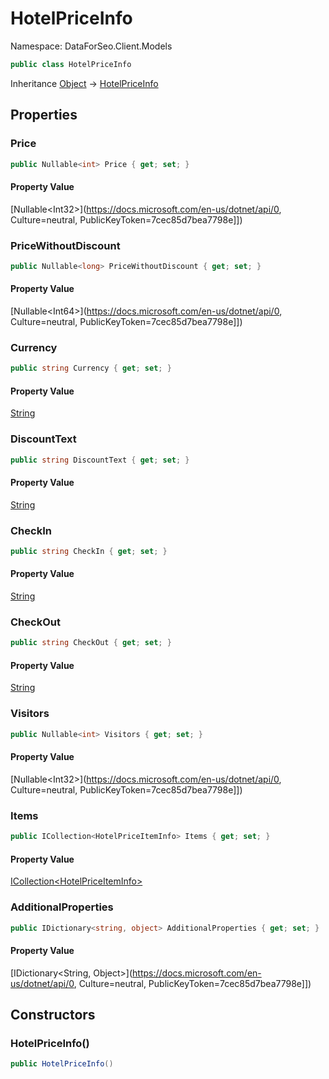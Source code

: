 # HotelPriceInfo

Namespace: DataForSeo.Client.Models

```csharp
public class HotelPriceInfo
```

Inheritance [Object](https://docs.microsoft.com/en-us/dotnet/api/Object) → [HotelPriceInfo](./HotelPriceInfo.md)

## Properties

### **Price**

```csharp
public Nullable<int> Price { get; set; }
```

#### Property Value

[Nullable&lt;Int32&gt;](https://docs.microsoft.com/en-us/dotnet/api/0, Culture=neutral, PublicKeyToken=7cec85d7bea7798e]])<br>

### **PriceWithoutDiscount**

```csharp
public Nullable<long> PriceWithoutDiscount { get; set; }
```

#### Property Value

[Nullable&lt;Int64&gt;](https://docs.microsoft.com/en-us/dotnet/api/0, Culture=neutral, PublicKeyToken=7cec85d7bea7798e]])<br>

### **Currency**

```csharp
public string Currency { get; set; }
```

#### Property Value

[String](https://docs.microsoft.com/en-us/dotnet/api/String)<br>

### **DiscountText**

```csharp
public string DiscountText { get; set; }
```

#### Property Value

[String](https://docs.microsoft.com/en-us/dotnet/api/String)<br>

### **CheckIn**

```csharp
public string CheckIn { get; set; }
```

#### Property Value

[String](https://docs.microsoft.com/en-us/dotnet/api/String)<br>

### **CheckOut**

```csharp
public string CheckOut { get; set; }
```

#### Property Value

[String](https://docs.microsoft.com/en-us/dotnet/api/String)<br>

### **Visitors**

```csharp
public Nullable<int> Visitors { get; set; }
```

#### Property Value

[Nullable&lt;Int32&gt;](https://docs.microsoft.com/en-us/dotnet/api/0, Culture=neutral, PublicKeyToken=7cec85d7bea7798e]])<br>

### **Items**

```csharp
public ICollection<HotelPriceItemInfo> Items { get; set; }
```

#### Property Value

[ICollection&lt;HotelPriceItemInfo&gt;](./HotelPriceItemInfo.md)<br>

### **AdditionalProperties**

```csharp
public IDictionary<string, object> AdditionalProperties { get; set; }
```

#### Property Value

[IDictionary&lt;String, Object&gt;](https://docs.microsoft.com/en-us/dotnet/api/0, Culture=neutral, PublicKeyToken=7cec85d7bea7798e]])<br>

## Constructors

### **HotelPriceInfo()**

```csharp
public HotelPriceInfo()
```
